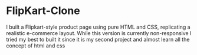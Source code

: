 # FlipKart-Clone
I built a Flipkart-style product page using pure HTML and CSS, replicating a realistic e-commerce layout. While this version is currently non-responsive
I tried my best to built it since it is my second project and almost learn all the concept of html and css
